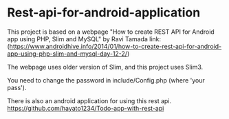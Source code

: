 # Rest-api-for-android-application
This project is based on a webpage "How to create REST API for Android app using PHP, Slim and MySQL" by Ravi Tamada
link: (https://www.androidhive.info/2014/01/how-to-create-rest-api-for-android-app-using-php-slim-and-mysql-day-12-2/)

The webpage uses older version of Slim, and this project uses Slim3.

You need to change the password in include/Config.php (where 'your pass').

There is also an android application for using this rest api.
https://github.com/hayato1234/Todo-app-with-rest-api
